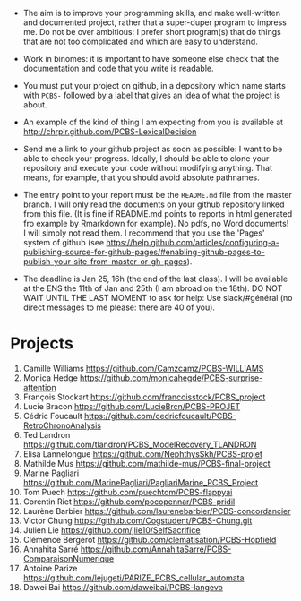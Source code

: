 * The aim is to improve your programming skills, and make well-written and documented project, rather that a super-duper program to impress me. Do not be over ambitious: I prefer short program(s) that do things that are not too complicated and which are easy to understand.

* Work in binomes:  it is important to have someone else check that the documentation and code that you write is readable.

* You must put your project on github, in a depository which name starts with `PCBS-` followed by a label that gives an idea of what the project is about.

* An example of the kind of thing I am expecting from you is available at http://chrplr.github.com/PCBS-LexicalDecision 

* Send me a link to your github project as soon as possible: I want to be able to check your progress. Ideally, I should be able to clone your repository and execute your code without modifying anything. That means, for example, that you should avoid absolute pathnames. 

* The entry point to your report must be the `README.md` file from the master branch. I will only read the documents on your github repository linked from this file. (It is fine if README.md points to reports in html generated fro example by Rmarkdown for example). No pdfs, no Word documents! I will simply not read them. I recommend that you use the 'Pages' system of github (see https://help.github.com/articles/configuring-a-publishing-source-for-github-pages/#enabling-github-pages-to-publish-your-site-from-master-or-gh-pages).


* The deadline is Jan 25, 16h (the end of the last class). I will be available at the ENS the 11th of Jan and 25th (I am abroad on the 18th). DO NOT WAIT UNTIL THE LAST MOMENT to ask for help: Use slack/#général (no direct messages to me please: there are 40 of you).

# Projects

1. Camille Williams <https://github.com/Camzcamz/PCBS-WILLIAMS>
1. Monica Hedge  <https://github.com/monicahegde/PCBS-surprise-attention>
1. François Stockart <https://github.com/francoisstock/PCBS_project>
1. Lucie Bracon <https://github.com/LucieBrcn/PCBS-PROJET>
1. Cédric Foucault <https://github.com/cedricfoucault/PCBS-RetroChronoAnalysis>
1. Ted Landron <https://github.com/tlandron/PCBS_ModelRecovery_TLANDRON>
1. Elisa Lannelongue <https://github.com/NephthysSkh/PCBS-projet>
1. Mathilde Mus <https://github.com/mathilde-mus/PCBS-final-project>
1. Marine Pagliari <https://github.com/MarinePagliari/PagliariMarine_PCBS_Project>
1. Tom Puech <https://github.com/puechtom/PCBS-flappyai>
1. Corentin Riet <https://github.com/pocopennar/PCBS-pridil>
1. Laurène Barbier <https://github.com/laurenebarbier/PCBS-concordancier>
1. Victor Chung <https://github.com/Cogstudent/PCBS-Chung.git>
1. Julien Lie <https://github.com/jlie10/SelfSacrifice>
1. Clémence Bergerot <https://github.com/clematisation/PCBS-Hopfield>
1. Annahita Sarré <https://github.com/AnnahitaSarre/PCBS-ComparaisonNumerique>
1. Antoine Parize <https://github.com/lejugeti/PARIZE_PCBS_cellular_automata>
1. Dawei Bai <https://github.com/daweibai/PCBS-langevo>
